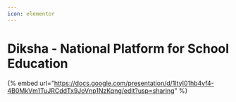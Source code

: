 ```yaml
---
icon: elementor
---
```


# Diksha - National Platform for School Education



{% embed url="https://docs.google.com/presentation/d/1ltyI01hb4vf4-4B0MkVm1TuJRCddTx9JoVnp1NzKqng/edit?usp=sharing" %}
